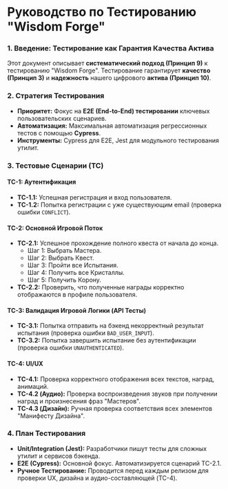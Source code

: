 # Руководство по Тестированию "Wisdom Forge"

### 1. Введение: Тестирование как Гарантия Качества Актива

Этот документ описывает **систематический подход (Принцип 9)** к тестированию "Wisdom Forge". Тестирование гарантирует **качество (Принцип 3)** и **надежность** нашего цифрового **актива (Принцип 10)**.

### 2. Стратегия Тестирования

*   **Приоритет:** Фокус на **E2E (End-to-End) тестировании** ключевых пользовательских сценариев.
*   **Автоматизация:** Максимальная автоматизация регрессионных тестов с помощью **Cypress**.
*   **Инструменты:** Cypress для E2E, Jest для модульного тестирования утилит.

### 3. Тестовые Сценарии (TC)

#### **TC-1: Аутентификация**
*   **TC-1.1:** Успешная регистрация и вход пользователя.
*   **TC-1.2:** Попытка регистрации с уже существующим email (проверка ошибки `CONFLICT`).

#### **TC-2: Основной Игровой Поток**
*   **TC-2.1:** Успешное прохождение полного квеста от начала до конца.
    *   Шаг 1: Выбрать Мастера.
    *   Шаг 2: Выбрать Квест.
    *   Шаг 3: Пройти все Испытания.
    *   Шаг 4: Получить все Кристаллы.
    *   Шаг 5: Получить Корону.
*   **TC-2.2:** Проверить, что полученные награды корректно отображаются в профиле пользователя.

#### **TC-3: Валидация Игровой Логики (API Тесты)**
*   **TC-3.1:** Попытка отправить на бэкенд некорректный результат испытания (проверка ошибки `BAD_USER_INPUT`).
*   **TC-3.2:** Попытка завершить испытание без аутентификации (проверка ошибки `UNAUTHENTICATED`).

#### **TC-4: UI/UX**
*   **TC-4.1:** Проверка корректного отображения всех текстов, наград, анимаций.
*   **TC-4.2 (Аудио):** Проверка воспроизведения звуков при получении наград и произнесения фраз "Мастеров".
*   **TC-4.3 (Дизайн):** Ручная проверка соответствия всех элементов "Манифесту Дизайна".

### 4. План Тестирования

*   **Unit/Integration (Jest):** Разработчики пишут тесты для сложных утилит и сервисов бэкенда.
*   **E2E (Cypress):** Основной фокус. Автоматизируется сценарий TC-2.1.
*   **Ручное Тестирование:** Проводится перед каждым релизом для проверки UX, дизайна и аудио-составляющей (TC-4).